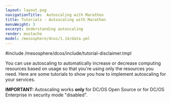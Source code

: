 ```yaml
---
layout: layout.pug
navigationTitle:  Autoscaling with Marathon
title: Tutorials - Autoscaling with Marathon
menuWeight: 3
excerpt: Understanding autoscaling
render: mustache
model: /mesosphere/dcos/1.14/data.yml
---
```



#include /mesosphere/dcos/include/tutorial-disclaimer.tmpl

You can use autoscaling to automatically increase or decrease computing resources based on usage so that you're using only the resources you need. Here are some tutorials to show you how to implement autoscaling for your services.

<p class="message--important"><strong>IMPORTANT: </strong>Autoscaling works <strong>only</strong> for DC/OS Open Source or for DC/OS Enterprise in security mode "disabled".</p>
